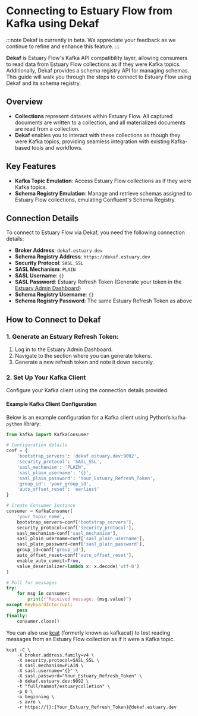 # Connecting to Estuary Flow from Kafka using Dekaf

:::note Dekaf is currently in beta.
We appreciate your feedback as we continue to refine and enhance this feature.
:::

**Dekaf** is Estuary Flow's Kafka API compatibility layer, allowing consumers to read data from Estuary Flow collections
as if they were Kafka topics. Additionally, Dekaf provides a schema registry API for managing schemas. This guide will
walk you through the steps to connect to Estuary Flow using Dekaf and its schema registry.

## Overview

- **Collections** represent datasets within Estuary Flow. All captured documents are written to a collection, and all
  materialized documents are read from a collection.
- **Dekaf** enables you to interact with these collections as though they were Kafka topics, providing seamless
  integration with existing Kafka-based tools and workflows.

## Key Features

- **Kafka Topic Emulation**: Access Estuary Flow collections as if they were Kafka topics.
- **Schema Registry Emulation**: Manage and retrieve schemas assigned to Estuary Flow collections, emulating Confluent's
  Schema Registry.

## Connection Details

To connect to Estuary Flow via Dekaf, you need the following connection details:

- **Broker Address**: `dekaf.estuary.dev`
- **Schema Registry Address**: `https://dekaf.estuary.dev`
- **Security Protocol**: `SASL_SSL`
- **SASL Mechanism**: `PLAIN`
- **SASL Username**: `{}`
- **SASL Password**: Estuary Refresh Token (Generate your token in
  the [Estuary Admin Dashboard](https://dashboard.estuary.dev/admin/api))
- **Schema Registry Username**: `{}`
- **Schema Registry Password**: The same Estuary Refresh Token as above

## How to Connect to Dekaf

### 1. Generate an Estuary Refresh Token:

1. Log in to the Estuary Admin Dashboard.
2. Navigate to the section where you can generate tokens.
3. Generate a new refresh token and note it down securely.

### 2. Set Up Your Kafka Client

Configure your Kafka client using the connection details provided.

#### Example Kafka Client Configuration

Below is an example configuration for a Kafka client using Python’s `kafka-python` library:

```python
from kafka import KafkaConsumer

# Configuration details
conf = {
    'bootstrap_servers': 'dekaf.estuary.dev:9092',
    'security_protocol': 'SASL_SSL',
    'sasl_mechanism': 'PLAIN',
    'sasl_plain_username': '{}',
    'sasl_plain_password': 'Your_Estuary_Refresh_Token',
    'group_id': 'your_group_id',
    'auto_offset_reset': 'earliest'
}

# Create Consumer instance
consumer = KafkaConsumer(
    'your_topic_name',
    bootstrap_servers=conf['bootstrap_servers'],
    security_protocol=conf['security_protocol'],
    sasl_mechanism=conf['sasl_mechanism'],
    sasl_plain_username=conf['sasl_plain_username'],
    sasl_plain_password=conf['sasl_plain_password'],
    group_id=conf['group_id'],
    auto_offset_reset=conf['auto_offset_reset'],
    enable_auto_commit=True,
    value_deserializer=lambda x: x.decode('utf-8')
)

# Poll for messages
try:
    for msg in consumer:
        print(f"Received message: {msg.value}")
except KeyboardInterrupt:
    pass
finally:
    consumer.close()
```

You can also use [kcat](https://github.com/edenhill/kcat) (formerly known as kafkacat) to test reading messages from an
Estuary Flow collection as if it were a Kafka topic.

```shell
kcat -C \
    -X broker.address.family=v4 \
    -X security.protocol=SASL_SSL \
    -X sasl.mechanism=PLAIN \
    -X sasl.username="{}" \
    -X sasl.password="Your_Estuary_Refresh_Token" \
    -b dekaf.estuary.dev:9092 \
    -t "full/nameof/estuarycolletion" \
    -p 0 \
    -o beginning \
    -s avro \
    -r https://{}:{Your_Estuary_Refresh_Token}@dekaf.estuary.dev
```
